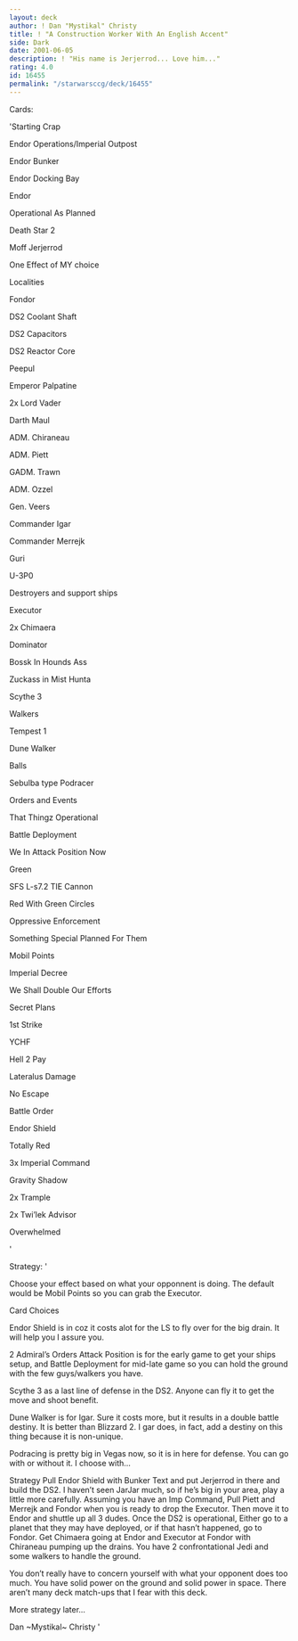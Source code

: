 ```yaml
---
layout: deck
author: ! Dan "Mystikal" Christy
title: ! "A Construction Worker With An English Accent"
side: Dark
date: 2001-06-05
description: ! "His name is Jerjerrod... Love him..."
rating: 4.0
id: 16455
permalink: "/starwarsccg/deck/16455"
---
```

Cards: 

'Starting Crap

Endor Operations/Imperial Outpost

Endor Bunker

Endor Docking Bay

Endor

Operational As Planned

Death Star 2

Moff Jerjerrod

One Effect of MY choice


Localities

Fondor

DS2 Coolant Shaft

DS2 Capacitors

DS2 Reactor Core


Peepul

Emperor Palpatine

2x Lord Vader

Darth Maul

ADM. Chiraneau

ADM. Piett

GADM. Trawn

ADM. Ozzel

Gen. Veers

Commander Igar

Commander Merrejk

Guri

U-3P0


Destroyers and support ships

Executor

2x Chimaera

Dominator

Bossk In Hounds Ass

Zuckass in Mist Hunta

Scythe 3


Walkers

Tempest 1

Dune Walker


Balls

Sebulba type Podracer


Orders and Events

That Thingz Operational

Battle Deployment

We In Attack Position Now


Green

SFS L-s7.2 TIE Cannon


Red With Green Circles

Oppressive Enforcement

Something Special Planned For Them

Mobil Points

Imperial Decree

We Shall Double Our Efforts

Secret Plans

1st Strike

YCHF

Hell 2 Pay

Lateralus Damage

No Escape

Battle Order

Endor Shield


Totally Red

3x Imperial Command

Gravity Shadow

2x Trample

2x Twi’lek Advisor

Overwhelmed






'

Strategy: '

Choose your effect based on what your opponnent is doing. The default would be Mobil Points so you can grab the Executor. 


Card Choices

Endor Shield is in coz it costs alot for the LS to fly over for the big drain. It will help you I assure you. 


2 Admiral’s Orders Attack Position is for the early game to get your ships setup, and Battle Deployment for mid-late game so you can hold the ground with the few guys/walkers you have.


Scythe 3 as a last line of defense in the DS2. Anyone can fly it to get the move and shoot benefit.


Dune Walker is for Igar. Sure it costs more, but it results in a double battle destiny. It is better than Blizzard 2. I gar does, in fact, add a destiny on this thing because it is non-unique. 


Podracing is pretty big in Vegas now, so it is in here for defense. You can go with or without it. I choose with...


Strategy Pull Endor Shield with Bunker Text and put Jerjerrod in there and build the DS2. I haven’t seen JarJar much, so if he’s big in your area, play a little more carefully. Assuming you have an Imp Command, Pull Piett and Merrejk and Fondor when you is ready to drop the Executor. Then move it to Endor and shuttle up all 3 dudes. Once the DS2 is operational, Either go to a planet that they may have deployed, or if that hasn’t happened, go to Fondor. Get Chimaera going at Endor and Executor at Fondor with Chiraneau pumping up the drains. You have 2 confrontational Jedi and some walkers to handle the ground.


You don’t really have to concern yourself with what your opponent does too much. You have solid power on the ground and solid power in space. There aren’t many deck match-ups that I fear with this deck. 


More strategy later... 


Dan ~Mystikal~ Christy  '
